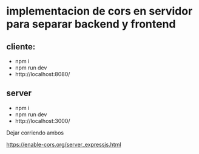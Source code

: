 # implementacion de cors en servidor para separar backend y frontend

## cliente:
- npm i
- npm run dev
- http://localhost:8080/

## server
- npm i
- npm run dev
- http://localhost:3000/

Dejar corriendo ambos 

https://enable-cors.org/server_expressjs.html
